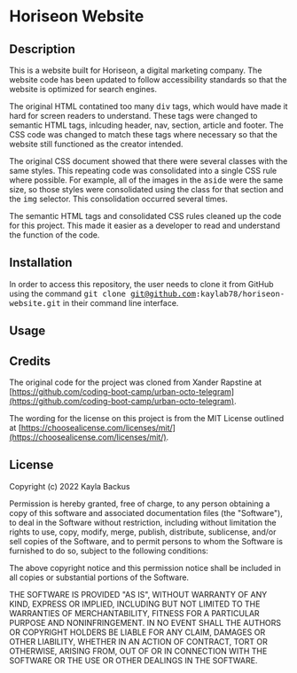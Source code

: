 # Horiseon Website

## Description
This is a website built for Horiseon, a digital marketing company. The website code has been updated to follow accessibility standards so that the website is optimized for search engines.

The original HTML contatined too many <samp>div</samp> tags, which would have made it hard for screen readers to understand. These tags were changed to semantic HTML tags, inlcuding header, nav, section, article and footer. The CSS code was changed to match these tags where necessary so that the website still functioned as the creator intended.

The original CSS document showed that there were several classes with the same styles. This repeating code was consolidated into a single CSS rule where possible. For example, all of the images in the <samp>aside</samp> were the same size, so those styles were consolidated using the class for that section and the <samp>img</samp> selector. This consolidation occurred several times.

The semantic HTML tags and consolidated CSS rules cleaned up the code for this project. This made it easier as a developer to read and understand the function of the code.

## Installation
In order to access this repository, the user needs to clone it from GitHub using the command <samp>git clone git@github.com:kaylab78/horiseon-website.git</samp> in their command line interface.

## Usage

## Credits
The original code for the project was cloned from Xander Rapstine at [https://github.com/coding-boot-camp/urban-octo-telegram](https://github.com/coding-boot-camp/urban-octo-telegram).

The wording for the license on this project is from the MIT License outlined at [https://choosealicense.com/licenses/mit/](https://choosealicense.com/licenses/mit/).

## License
Copyright (c) 2022 Kayla Backus

Permission is hereby granted, free of charge, to any person obtaining a copy of this software and associated documentation files (the "Software"), to deal in the Software without restriction, including without limitation the rights to use, copy, modify, merge, publish, distribute, sublicense, and/or sell copies of the Software, and to permit persons to whom the Software is furnished to do so, subject to the following conditions:

The above copyright notice and this permission notice shall be included in all copies or substantial portions of the Software.

THE SOFTWARE IS PROVIDED "AS IS", WITHOUT WARRANTY OF ANY KIND, EXPRESS OR IMPLIED, INCLUDING BUT NOT LIMITED TO THE WARRANTIES OF MERCHANTABILITY, FITNESS FOR A PARTICULAR PURPOSE AND NONINFRINGEMENT. IN NO EVENT SHALL THE AUTHORS OR COPYRIGHT HOLDERS BE LIABLE FOR ANY CLAIM, DAMAGES OR OTHER LIABILITY, WHETHER IN AN ACTION OF CONTRACT, TORT OR OTHERWISE, ARISING FROM, OUT OF OR IN CONNECTION WITH THE SOFTWARE OR THE USE OR OTHER DEALINGS IN THE SOFTWARE.